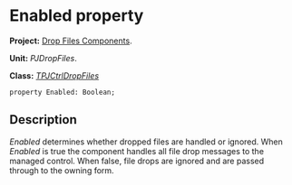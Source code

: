 <a href='Hidden comment: 
$Rev$
$Date$
'></a>

# Enabled property #

**Project:** [Drop Files Components](DropFilesComponents.md).

**Unit:** _PJDropFiles_.

**Class:** _[TPJCtrlDropFiles](TPJCtrlDropFiles.md)_

```
property Enabled: Boolean;
```

## Description ##

_Enabled_ determines whether dropped files are handled or ignored. When _Enabled_ is true the component handles all file drop messages to the managed control. When false, file drops are ignored and are passed through to the owning form.